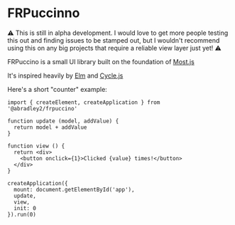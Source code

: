 # FRPuccinno

:warning: This is still in alpha development. I would love to get more people
testing this out and finding issues to be stamped out, but I wouldn't recommend
using this on any big projects that require a reliable view layer just yet! :warning:

FRPuccino is a small UI library built on the foundation of [Most.js](https://github.com/mostjs/core)

It's inspired heavily by [Elm](https://elm-lang.org/) and [Cycle.js](https://cycle.js.org/)

Here's a short "counter" example:
```
import { createElement, createApplication } from '@abradley2/frpuccino'

function update (model, addValue) {
  return model + addValue
}

function view () {
  return <div>
    <button onclick={1}>Clicked {value} times!</button>
  </div>
}

createApplication({
  mount: document.getElementById('app'),
  update,
  view,
  init: 0
}).run(0)
```
